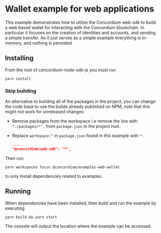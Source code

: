# Wallet example for web applications

This example demonstrates how to utilize the Concordium web-sdk to build a web based wallet for interacting with the Concordium blockchain. In particular
it focuses on the creation of identities and accounts, and sending a simple transfer. As it just serves as a simple example everything is in-memory, and
nothing is persisted.

## Installing

From the root of concordium-node-sdk-js you must run

```console
yarn install
```

### Skip building

An alternative to building all of the packages in the project, you can change the code base to use the builds already published on NPM, note that this might not work for unreleased changes:

- Remove packages from the workspace i.e remove the line with `"./packages/*",` from `package.json` in the project root.
- Replace `workspace:^` in `package.json` found in this example with `*`:

  ```json
  ...
  "@concordium/web-sdk": "*",
  ```

Then run:

```shell
yarn workspaces focus @concordium/examples-web-wallet
```

to only install dependencies related to examples.

## Running

When dependencies have been installed, then build and run the example by executing

```console
yarn build && yarn start
```

The console will output the location where the example can be accessed.
